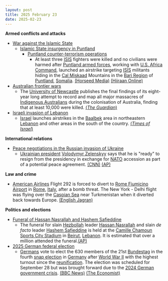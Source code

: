 ```yaml
---
layout: post
title: 2025 February 23
date: 2025-02-23
---
```



**Armed conflicts and attacks**

* [War against the Islamic State](https://en.wikipedia.org/wiki/War_against_the_Islamic_State "War against the Islamic State")
  + [Islamic State insurgency in Puntland](https://en.wikipedia.org/wiki/Islamic_State_insurgency_in_Puntland "Islamic State insurgency in Puntland")
    - [Puntland counter-terrorism operations](https://en.wikipedia.org/wiki/Puntland_counter-terrorism_operations "Puntland counter-terrorism operations")
      * At least three [ISIS](https://en.wikipedia.org/wiki/Islamic_State_%E2%80%93_Somalia_Province "Islamic State – Somalia Province") fighters were killed and no civilians were harmed after [Puntland armed forces](https://en.wikipedia.org/wiki/Puntland_Dervish_Force "Puntland Dervish Force"), working with [U.S. Africa Command](https://en.wikipedia.org/wiki/U.S._Africa_Command "U.S. Africa Command"), launched an airstrike targeting [ISIS](https://en.wikipedia.org/wiki/ISIS "ISIS") militants hiding in the [Cal Miskaad](https://en.wikipedia.org/wiki/Cal_Miskaad "Cal Miskaad") Mountains in the [Bari Region](https://en.wikipedia.org/wiki/Bari_Region "Bari Region") of [Puntland](https://en.wikipedia.org/wiki/Puntland "Puntland"), [Somalia](https://en.wikipedia.org/wiki/Somalia "Somalia"). [(Horseed Media)](https://horseedmedia.net/ciidamada-puntland-oo-raadadkii-duqaymaha-ugu-tegey-curaar-oo-ay-maanta-qabsadeen/401255/) [(Hiiraan Online)](https://www.hiiraan.com/news4/2025/Feb/200376/somali_u_s_forces_conduct_airstrike_on_isis_hideout_in_puntland.aspx)
* [Australian frontier wars](https://en.wikipedia.org/wiki/Australian_frontier_wars "Australian frontier wars")
  + The [University of Newcastle](https://en.wikipedia.org/wiki/University_of_Newcastle_%28Australia%29 "University of Newcastle (Australia)") publishes the final findings of its eight-year long attempt to record and map all major massacres of [Indigenous Australians](https://en.wikipedia.org/wiki/Indigenous_Australians "Indigenous Australians") during the colonisation of Australia, finding that at least 10,000 were killed. [(*The Guardian*)](https://www.theguardian.com/australia-news/2025/feb/23/more-than-10000-first-nations-people-killed-in-australias-frontier-wars-final-massacre-map-shows-ntwnfb)
* [Israeli invasion of Lebanon](https://en.wikipedia.org/wiki/Israeli_invasion_of_Lebanon_%282024%E2%80%93present%29 "Israeli invasion of Lebanon (2024–present)")
  + [Israel](https://en.wikipedia.org/wiki/Israel "Israel") launches airstrikes in the [Baalbek](https://en.wikipedia.org/wiki/Baalbek "Baalbek") area in northeastern [Lebanon](https://en.wikipedia.org/wiki/Lebanon "Lebanon") and other areas in the south of the country. [(*Times of Israel*)](https://www.timesofisrael.com/liveblog_entry/idf-confirms-hitting-hezbollah-targets-in-fresh-lebanon-airstrikes/)

**International relations**

* [Peace negotiations in the Russian invasion of Ukraine](https://en.wikipedia.org/wiki/Peace_negotiations_in_the_Russian_invasion_of_Ukraine "Peace negotiations in the Russian invasion of Ukraine")
  + [Ukrainian president](https://en.wikipedia.org/wiki/President_of_Ukraine "President of Ukraine") [Volodymyr Zelenskyy](https://en.wikipedia.org/wiki/Volodymyr_Zelenskyy "Volodymyr Zelenskyy") says that he is "ready" to resign from the presidency in exchange for [NATO](https://en.wikipedia.org/wiki/NATO "NATO") accession as part of a potential peace agreement. [(CNN)](https://www.cnn.com/2025/02/23/europe/ukraine-zelensky-resign-nato-intl/index.html) [(AP)](https://apnews.com/article/russia-ukraine-war-drones-anniversary-putin-trump-c8f73a98d071055be52a1b22b0785ecc)

**Law and crime**

* [American Airlines](https://en.wikipedia.org/wiki/American_Airlines "American Airlines") Flight 292 is forced to divert to [Rome Fiumicino Airport](https://en.wikipedia.org/wiki/Rome_Fiumicino_Airport "Rome Fiumicino Airport") in [Rome](https://en.wikipedia.org/wiki/Rome "Rome"), [Italy](https://en.wikipedia.org/wiki/Italy "Italy"), after a bomb threat. The New York - Delhi flight was flying over the [Caspian Sea](https://en.wikipedia.org/wiki/Caspian_Sea "Caspian Sea") near Turkmenistan when it diverted back towards Europe. [(English Jagran)](https://english.jagran.com/world/american-airlines-diverted-new-york-delhi-bound-american-airlines-flight-diverted-to-rome-amid-bomb-scare-updates-10220218)

**Politics and elections**

* [Funeral of Hassan Nasrallah and Hashem Safieddine](https://en.wikipedia.org/wiki/Funeral_of_Hassan_Nasrallah "Funeral of Hassan Nasrallah")
  + The funeral for slain [Hezbollah](https://en.wikipedia.org/wiki/Hezbollah "Hezbollah") leader [Hassan Nasrallah](https://en.wikipedia.org/wiki/Hassan_Nasrallah "Hassan Nasrallah") and slain *de facto* leader [Hashem Safieddine](https://en.wikipedia.org/wiki/Hashem_Safieddine "Hashem Safieddine") is held at the [Camille Chamoun Sports City Stadium](https://en.wikipedia.org/wiki/Camille_Chamoun_Sports_City_Stadium "Camille Chamoun Sports City Stadium") in [Beirut](https://en.wikipedia.org/wiki/Beirut "Beirut"), [Lebanon](https://en.wikipedia.org/wiki/Lebanon "Lebanon"). It is estimated that over a million attended the funeral.[(AP)](https://apnews.com/article/lebanon-israel-hezbollah-funeral-nasrallah-hashem-safieddine-5b698c1d403887135e35b20c4cb22413)
* [2025 German federal election](https://en.wikipedia.org/wiki/2025_German_federal_election "2025 German federal election")
  + [Germans](https://en.wikipedia.org/wiki/Germans "Germans") vote to elect the 630 members of the 21st [Bundestag](https://en.wikipedia.org/wiki/Bundestag "Bundestag") in the fourth [snap election](https://en.wikipedia.org/wiki/Snap_election "Snap election") in [Germany](https://en.wikipedia.org/wiki/Germany "Germany") after [World War II](https://en.wikipedia.org/wiki/World_War_II "World War II") with the highest turnout since the [reunification](https://en.wikipedia.org/wiki/German_reunification "German reunification"). The election was scheduled for September 28 but was brought forward due to the [2024 German government crisis](https://en.wikipedia.org/wiki/2024_German_government_crisis "2024 German government crisis"). [(BBC News)](https://www.bbc.com/news/articles/cwyj93lz2kxo) [(The Economist)](https://www.economist.com/europe/2025/02/23/friedrich-merz-wins-a-messy-victory-but-can-he-now-rule-germany)
